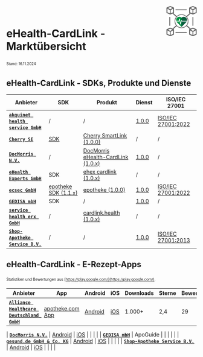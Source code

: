 <img align="right" width="80" height="80" src="https://github.com/eHealthCardLink/Spezifikation/blob/main/img/IOP-Logo.png"/><br/>

# eHealth-CardLink - Marktübersicht 
<sup><sub>Stand: 16.11.2024</sub></sup>

## eHealth-CardLink - SDKs, Produkte und Dienste

| Anbieter | SDK | Produkt | Dienst | ISO/IEC 27001 | 
| --- | --- |  --- | --- | --- |
| [**`akquinet health service GmbH`**](https://akquinet.com/) | / | / | [1.0.0](https://tinyurl.com/gemCL-Anb) |  [ISO/IEC 27001:2022](https://akquinet.com/files/AKQUINET/zertifikate/zertifikat-2024-housing-managed-hosting-services-akquinet.pdf) |
| [**`Cherry SE`**](https://www.cherry.de/) | [SDK](https://www.cherry.de/de-de/unternehmen/news/presse/artikel/software-developer-kit-fertig-ab-sofort-mit-cherry-smartlink-die-integration-von-cardlink-starten) | [Cherry SmartLink (1.0.0)](https://tinyurl.com/gemCL-Prod) | / | / | 
| [**`DocMorris N.V.`**](https://www.docmorris.de/) | / | [DocMorris eHealth-CardLink (1.0.x)](https://tinyurl.com/gemCL-Prod) | [1.0.0](https://tinyurl.com/gemCL-Anb)  | / | 
| [**`eHealth Experts GmbH`**](https://ehex.de/) | SDK | [ehex cardlink (1.0.x)](https://tinyurl.com/gemCL-Prod) | / | / |
| [**`ecsec GmbH`**](https://ecsec.de) |  [epotheke SDK (1.1.x)](https://github.com/epotheke/epotheke-sdk) |  [epotheke (1.0.0)](https://tinyurl.com/gemCL-Prod) |  [1.0.0](https://tinyurl.com/gemCL-Anb)  | [ISO/IEC 27001:2022](https://epotheke.com/pub/ISO-IEC-27001.pdf) |
| [**`GEDISA mbH`**](https://www.gedisa.de/) | SDK | / | [1.0.0](https://tinyurl.com/gemCL-Anb) | / | 
| [**`service health erx GmbH`**](https://www.service-health.de/) | / |  [cardlink.health (1.0.x)](https://tinyurl.com/gemCL-Prod) | / | / |
| [**`Shop-Apotheke Service B.V.`**](https://www.shop-apotheke.com/) | / | / | [1.0.0](https://tinyurl.com/gemCL-Anb)  | [ISO/IEC 27001:2013](https://www.certipedia.com/certificates/01+153+2100656%252F03?locale=es)  |

## eHealth-CardLink - E-Rezept-Apps

<sup><sub> Statistiken und Bewertungen aus [https://play.google.com/](https://play.google.com/). </sub></sup>

| Anbieter | App | Android | iOS | Downloads | Sterne | Bewertungen |
| --- | --- | --- | --- | --- | --- | --- | 
| [**`Alliance Healthcare Deutschland GmbH`**](https://www.alliance-healthcare-gehe.de/) | [apotheke.com App](https://www.apotheke.com/) | [Android](https://play.google.com/store/apps/details?id=com.mauve.apothekeCom) | [iOS](https://apps.apple.com/de/app/apotheke-com/id6499274234) | 1.000+ | 2,4 | 29|


| [**`DocMorris N.V.`**](https://www.docmorris.de/) | [Android](https://play.google.com/store/apps/details?id=de.docmorris.pharmacyapp) | [iOS](https://apps.apple.com/de/app/docmorris-apotheke-e-rezept/id976600580) | | | |
| [**`GEDISA mbH`**](https://www.gedisa.de/) | ApoGuide | | | | |
| [**`gesund.de GmbH & Co. KG`**](https://gesund.de) | [Android](https://play.google.com/store/apps/details?id=de.gesund.app&hl=de) | [iOS](https://app.adjust.com/13kg6cjf?fallback=https%3A%2F%2Fapps.apple.com%2Fde%2Fapp%2Fgesund-de%2Fid1554260352)  | | | | 
| [**`Shop-Apotheke Service B.V.`**](https://www.shop-apotheke.com/) | [Android](https://play.google.com/store/apps/details?id=shop.shop_apotheke.com.shopapotheke) | [iOS](https://apps.apple.com/de/app/shop-apotheke-redcare/id1104967519) | | | |

